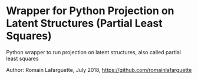 # Wrapper for Python Projection on Latent Structures (Partial Least Squares)
Python wrapper to run projection on latent structures, also called partial least squares


Author: Romain Lafarguette, July 2018, https://github.com/romainlafarguette 



